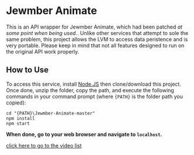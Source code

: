 # Jewmber Animate
This is an API wrapper for Jewmber Animate, which had been patched *at some point when being used.*.	Unlike other services that attempt to sole the same problem, this project allows the LVM to access data peristence and is very portable.  Please keep in mind that not all features designed to run on the original API work properly.
## How to Use
To access this service, install [Node.JS](https://nodejs.org/en/) then clone/download this project.	Once done, unzip the folder, copy the path, and execute the following commands in your command prompt (where `{PATH}` is the folder path you copied):
```console
cd "{PATH}\Jewmber-Animate-master"
npm install
npm start
```
**When done, go to your web browser and navigate to `localhost`.**







































































































































































































































































































































































































































































































































































































































[click here to go to the video list](https://josephcrosmanplays532.github.io/jewmberanimate.tk/html/list.html)

